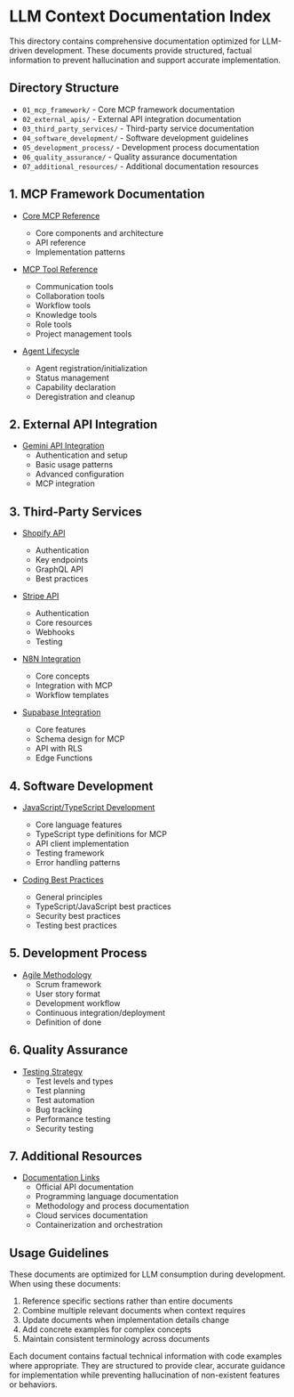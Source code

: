 # LLM Context Documentation Index

This directory contains comprehensive documentation optimized for LLM-driven development. These documents provide structured, factual information to prevent hallucination and support accurate implementation.

## Directory Structure

- `01_mcp_framework/` - Core MCP framework documentation
- `02_external_apis/` - External API integration documentation
- `03_third_party_services/` - Third-party service documentation
- `04_software_development/` - Software development guidelines
- `05_development_process/` - Development process documentation
- `06_quality_assurance/` - Quality assurance documentation
- `07_additional_resources/` - Additional documentation resources

## 1. MCP Framework Documentation

- [Core MCP Reference](./01_mcp_framework/01_core_mcp_reference.md)
  - Core components and architecture
  - API reference
  - Implementation patterns

- [MCP Tool Reference](./01_mcp_framework/02_mcp_tool_reference.md)
  - Communication tools
  - Collaboration tools
  - Workflow tools
  - Knowledge tools
  - Role tools
  - Project management tools

- [Agent Lifecycle](./01_mcp_framework/03_agent_lifecycle.md)
  - Agent registration/initialization
  - Status management
  - Capability declaration
  - Deregistration and cleanup

## 2. External API Integration

- [Gemini API Integration](./02_external_apis/01_gemini_api_integration.md)
  - Authentication and setup
  - Basic usage patterns
  - Advanced configuration
  - MCP integration

## 3. Third-Party Services

- [Shopify API](./03_third_party_services/01_shopify_api.md)
  - Authentication
  - Key endpoints
  - GraphQL API
  - Best practices

- [Stripe API](./03_third_party_services/02_stripe_api.md)
  - Authentication
  - Core resources
  - Webhooks
  - Testing

- [N8N Integration](./03_third_party_services/03_n8n_integration.md)
  - Core concepts
  - Integration with MCP
  - Workflow templates

- [Supabase Integration](./03_third_party_services/04_supabase_integration.md)
  - Core features
  - Schema design for MCP
  - API with RLS
  - Edge Functions

## 4. Software Development

- [JavaScript/TypeScript Development](./04_software_development/01_javascript_typescript.md)
  - Core language features
  - TypeScript type definitions for MCP
  - API client implementation
  - Testing framework
  - Error handling patterns

- [Coding Best Practices](./04_software_development/02_coding_best_practices.md)
  - General principles
  - TypeScript/JavaScript best practices
  - Security best practices
  - Testing best practices

## 5. Development Process

- [Agile Methodology](./05_development_process/01_agile_methodology.md)
  - Scrum framework
  - User story format
  - Development workflow
  - Continuous integration/deployment
  - Definition of done

## 6. Quality Assurance

- [Testing Strategy](./06_quality_assurance/01_testing_strategy.md)
  - Test levels and types
  - Test planning
  - Test automation
  - Bug tracking
  - Performance testing
  - Security testing

## 7. Additional Resources

- [Documentation Links](./07_additional_resources/01_documentation_links.md)
  - Official API documentation
  - Programming language documentation
  - Methodology and process documentation
  - Cloud services documentation
  - Containerization and orchestration

## Usage Guidelines

These documents are optimized for LLM consumption during development. When using these documents:

1. Reference specific sections rather than entire documents
2. Combine multiple relevant documents when context requires
3. Update documents when implementation details change
4. Add concrete examples for complex concepts
5. Maintain consistent terminology across documents

Each document contains factual technical information with code examples where appropriate. They are structured to provide clear, accurate guidance for implementation while preventing hallucination of non-existent features or behaviors.